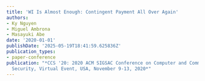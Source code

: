 ```yaml
---
title: 'WI Is Almost Enough: Contingent Payment All Over Again'
authors:
- Ky Nguyen
- Miguel Ambrona
- Masayuki Abe
date: '2020-01-01'
publishDate: '2025-05-19T18:41:59.625836Z'
publication_types:
- paper-conference
publication: "*CCS '20: 2020 ACM SIGSAC Conference on Computer and Communications
  Security, Virtual Event, USA, November 9-13, 2020*"
---
```


